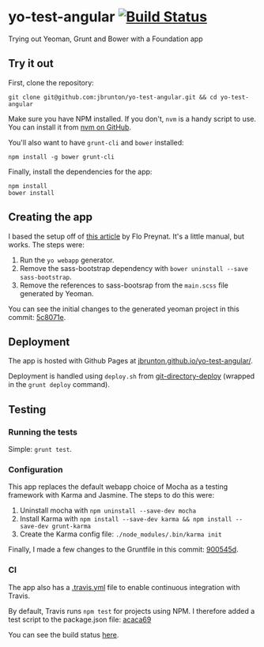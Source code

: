yo-test-angular [![Build Status](https://travis-ci.org/jbrunton/yo-test-angular.png?branch=master)](https://travis-ci.org/jbrunton/yo-test-angular)
==================

Trying out Yeoman, Grunt and Bower with a Foundation app

## Try it out

First, clone the repository:

    git clone git@github.com:jbrunton/yo-test-angular.git && cd yo-test-angular
    
Make sure you have NPM installed.  If you don't, ```nvm``` is a handy script to use.  You can install it from [nvm on GitHub](https://github.com/creationix/nvm).

You'll also want to have ```grunt-cli``` and ```bower``` installed:

    npm install -g bower grunt-cli
    
Finally, install the dependencies for the app:

    npm install
    bower install

## Creating the app

I based the setup off of [this article](http://shoogledesigns.com/blog/blog/2013/08/02/speed-up-your-css-framework-install-with-yeoman/) by Flo Preynat.  It's a little manual, but works.  The steps were:

1. Run the ```yo webapp``` generator.
2. Remove the sass-bootstrap dependency with ```bower uninstall --save sass-bootstrap```.
3. Remove the references to sass-bootsrap from the ```main.scss``` file generated by Yeoman.

You can see the initial changes to the generated yeoman project in this commit: [5c8071e](https://github.com/jbrunton/yo-test-angular/commit/5c8071ed21dcefc2bf7e91810062688b80a12686).

## Deployment

The app is hosted with Github Pages at [jbrunton.github.io/yo-test-angular/](http://jbrunton.github.io/yo-test-angular/).

Deployment is handled using ```deploy.sh``` from [git-directory-deploy](https://github.com/X1011/git-directory-deploy) (wrapped in the ```grunt deploy``` command).

## Testing

### Running the tests

Simple: ```grunt test```.

### Configuration

This app replaces the default webapp choice of Mocha as a testing framework with Karma and Jasmine.  The steps to do this were:

1. Uninstall mocha with ```npm uninstall --save-dev mocha```
2. Install Karma with ```npm install --save-dev karma && npm install --save-dev grunt-karma```
3. Create the Karma config file: ```./node_modules/.bin/karma init```

Finally, I made a few changes to the Gruntfile in this commit: [900545d](https://github.com/jbrunton/yo-test-angular/commit/900545d22ed0ac3cd816a32fa2c78b57aab1cdde).

### CI

The app also has a [.travis.yml](https://github.com/jbrunton/yo-test-angular/blob/master/.travis.yml) file to enable continuous integration with Travis.

By default, Travis runs ```npm test``` for projects using NPM.  I therefore added a test script to the package.json file: [acaca69](https://github.com/jbrunton/yo-test-angular/commit/acaca6996af0cd61446c4c77640c58f10b13d169)

You can see the build status [here](https://travis-ci.org/jbrunton/yo-test-angular).
